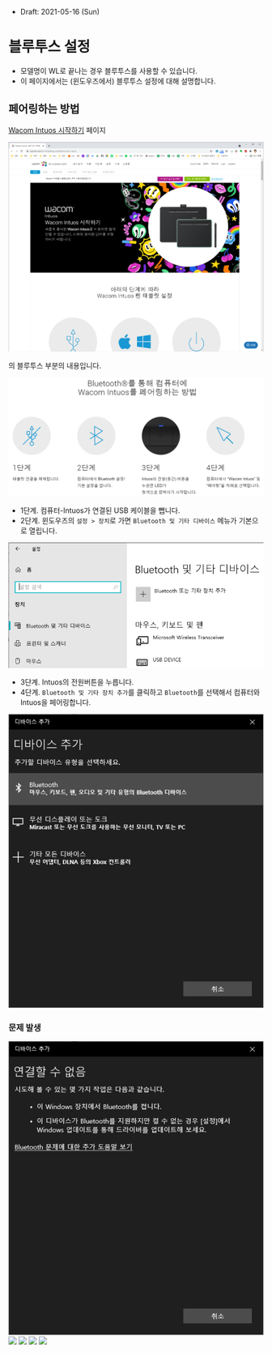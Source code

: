 * Draft: 2021-05-16 (Sun)

# 블루투스 설정
* 모델명이 WL로 끝나는 경우 블루투스를 사용할 수 있습니다.
* 이 페이지에서는 (윈도우즈에서) 블루투스 설정에 대해 설명합니다.

## 페어링하는 방법
[Wacom Intuos 시작하기](https://www.wacom.com/ko-kr/getting-started/wacom-intuos) 페이지

<img src='images/watcom_intuos-getting_started-1.png'>


의 블루투스 부분의 내용입니다.

<img src='images/watcom_intuos-bluetooth_pairing-steps.png'>

* 1단계. 컴퓨터-Intuos가 연결된 USB 케이블을 뺍니다.
* 2단계. 윈도우즈의 `설정 > 장치`로 가면 `Bluetooth 및 기타 디바이스` 메뉴가 기본으로 열립니다.

<img src='images/win10-control_panel-devices.png'>

* 3단계. Intuos의 전원버튼을 누릅니다.
* 4단계. `Bluetooth 및 기타 장치 추가`를 클릭하고 `Bluetooth`를 선택해서 컴퓨터와 Intuos을 페어링합니다.

<img src='images/win10-control_panel-devices-add_device.png'>

### 문제 발생

<img src='images/win10-control_panel-devices-add_device-cannot_connect.png'>

<img src='images/'>
<img src='images/'>
<img src='images/'>
<img src='images/'>
